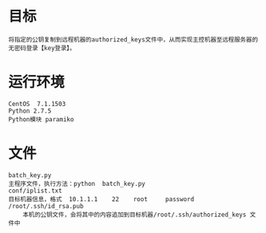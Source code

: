 # 目标

    将指定的公钥复制到远程机器的authorized_keys文件中，从而实现主控机器至远程服务器的无密码登录【key登录】。

# 运行环境
    CentOS  7.1.1503     
    Python 2.7.5
    Python模块 paramiko
# 文件
    batch_key.py
	主程序文件，执行方法：python  batch_key.py
    conf/iplist.txt
	目标机器信息，格式  10.1.1.1    22    root     password  
    /root/.ssh/id_rsa.pub 
        本机的公钥文件，会将其中的内容追加到目标机器/root/.ssh/authorized_keys 文件中
